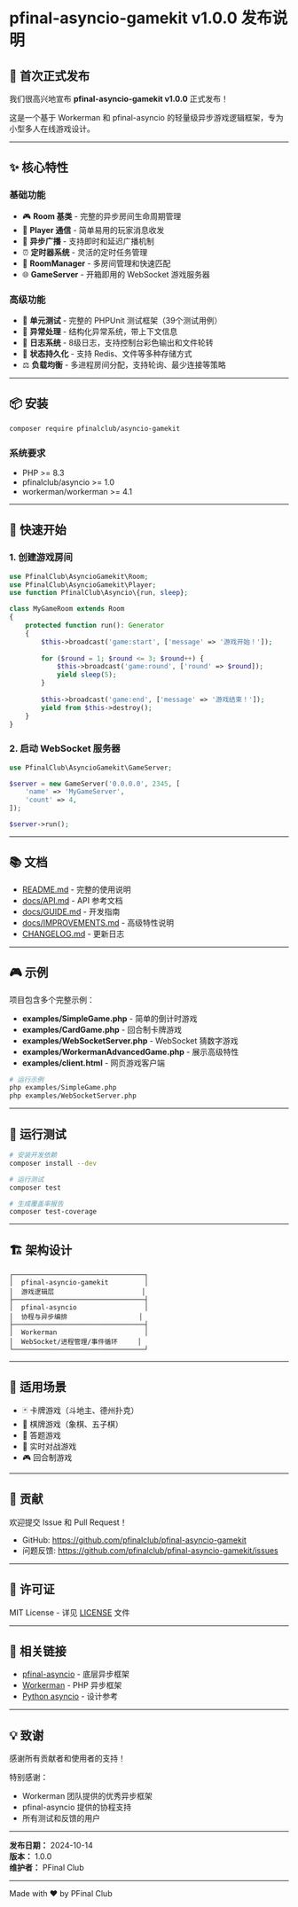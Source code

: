 # pfinal-asyncio-gamekit v1.0.0 发布说明

## 🎉 首次正式发布

我们很高兴地宣布 **pfinal-asyncio-gamekit v1.0.0** 正式发布！

这是一个基于 Workerman 和 pfinal-asyncio 的轻量级异步游戏逻辑框架，专为小型多人在线游戏设计。

---

## ✨ 核心特性

### 基础功能
- 🎮 **Room 基类** - 完整的异步房间生命周期管理
- 👥 **Player 通信** - 简单易用的玩家消息收发
- 📢 **异步广播** - 支持即时和延迟广播机制
- ⏰ **定时器系统** - 灵活的定时任务管理
- 🎯 **RoomManager** - 多房间管理和快速匹配
- 🌐 **GameServer** - 开箱即用的 WebSocket 游戏服务器

### 高级功能
- 🧪 **单元测试** - 完整的 PHPUnit 测试框架（39个测试用例）
- 🚨 **异常处理** - 结构化异常系统，带上下文信息
- 📝 **日志系统** - 8级日志，支持控制台彩色输出和文件轮转
- 💾 **状态持久化** - 支持 Redis、文件等多种存储方式
- ⚖️ **负载均衡** - 多进程房间分配，支持轮询、最少连接等策略

---

## 📦 安装

```bash
composer require pfinalclub/asyncio-gamekit
```

### 系统要求

- PHP >= 8.3
- pfinalclub/asyncio >= 1.0
- workerman/workerman >= 4.1

---

## 🚀 快速开始

### 1. 创建游戏房间

```php
use PfinalClub\AsyncioGamekit\Room;
use PfinalClub\AsyncioGamekit\Player;
use function PfinalClub\Asyncio\{run, sleep};

class MyGameRoom extends Room
{
    protected function run(): Generator
    {
        $this->broadcast('game:start', ['message' => '游戏开始！']);
        
        for ($round = 1; $round <= 3; $round++) {
            $this->broadcast('game:round', ['round' => $round]);
            yield sleep(5);
        }
        
        $this->broadcast('game:end', ['message' => '游戏结束！']);
        yield from $this->destroy();
    }
}
```

### 2. 启动 WebSocket 服务器

```php
use PfinalClub\AsyncioGamekit\GameServer;

$server = new GameServer('0.0.0.0', 2345, [
    'name' => 'MyGameServer',
    'count' => 4,
]);

$server->run();
```

---

## 📚 文档

- [README.md](README.md) - 完整的使用说明
- [docs/API.md](docs/API.md) - API 参考文档
- [docs/GUIDE.md](docs/GUIDE.md) - 开发指南
- [docs/IMPROVEMENTS.md](docs/IMPROVEMENTS.md) - 高级特性说明
- [CHANGELOG.md](CHANGELOG.md) - 更新日志

---

## 🎮 示例

项目包含多个完整示例：

- **examples/SimpleGame.php** - 简单的倒计时游戏
- **examples/CardGame.php** - 回合制卡牌游戏
- **examples/WebSocketServer.php** - WebSocket 猜数字游戏
- **examples/WorkermanAdvancedGame.php** - 展示高级特性
- **examples/client.html** - 网页游戏客户端

```bash
# 运行示例
php examples/SimpleGame.php
php examples/WebSocketServer.php
```

---

## 🧪 运行测试

```bash
# 安装开发依赖
composer install --dev

# 运行测试
composer test

# 生成覆盖率报告
composer test-coverage
```

---

## 🏗️ 架构设计

```
┌─────────────────────────────────┐
│  pfinal-asyncio-gamekit         │
│  游戏逻辑层                      │
├─────────────────────────────────┤
│  pfinal-asyncio                 │
│  协程与异步编排                  │
├─────────────────────────────────┤
│  Workerman                      │
│  WebSocket/进程管理/事件循环     │
└─────────────────────────────────┘
```

---

## 🎯 适用场景

- 🃏 卡牌游戏（斗地主、德州扑克）
- 🎲 棋牌游戏（象棋、五子棋）
- 🎯 答题游戏
- 🏁 实时对战游戏
- 🎮 回合制游戏

---

## 🤝 贡献

欢迎提交 Issue 和 Pull Request！

- GitHub: https://github.com/pfinalclub/pfinal-asyncio-gamekit
- 问题反馈: https://github.com/pfinalclub/pfinal-asyncio-gamekit/issues

---

## 📄 许可证

MIT License - 详见 [LICENSE](LICENSE) 文件

---

## 🔗 相关链接

- [pfinal-asyncio](https://github.com/pfinalclub/pfinal-asyncio) - 底层异步框架
- [Workerman](https://www.workerman.net/) - PHP 异步框架
- [Python asyncio](https://docs.python.org/3/library/asyncio.html) - 设计参考

---

## 💡 致谢

感谢所有贡献者和使用者的支持！

特别感谢：
- Workerman 团队提供的优秀异步框架
- pfinal-asyncio 提供的协程支持
- 所有测试和反馈的用户

---

**发布日期：** 2024-10-14  
**版本：** 1.0.0  
**维护者：** PFinal Club

---

Made with ❤️ by PFinal Club

